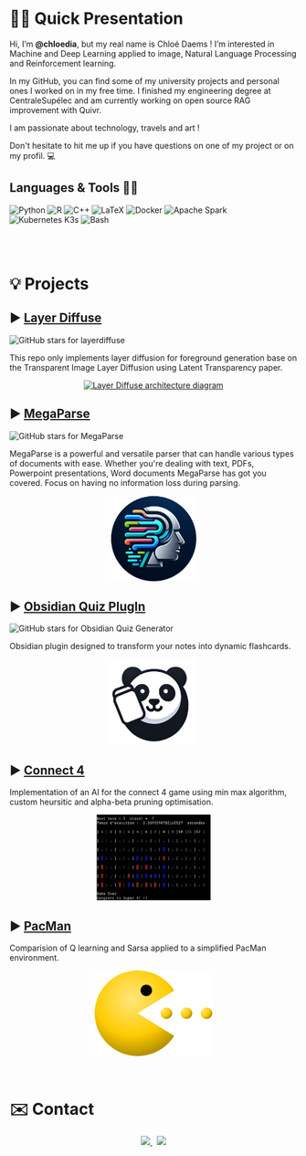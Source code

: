 
# 👋🏼 Quick Presentation

Hi, I’m **@chloedia**, but my real name is Chloé Daems ! I’m interested in Machine and Deep Learning applied to image, Natural Language Processing and Reinforcement learning.

In my GitHub, you can find some of my university projects and personal ones I worked on in my free time. I finished my engineering degree at CentraleSupélec and am currently working on open source RAG improvement with Quivr.

I am passionate about technology, travels and art !

Don't hesitate to hit me up if you have questions on one of my project or on my profil. 💻

## Languages & Tools 👩‍💻

<img src="https://img.shields.io/badge/Code-Python-informational?style=flat&logo=python&logoColor=white&color=BF40BF" alt="Python" height="30">
<img src="https://img.shields.io/badge/Code-R-informational?style=flat&logo=R&logoColor=white&color=BF40BF" alt="R" height="30">
<img src="https://img.shields.io/badge/Code-C++-informational?style=flat&logo=cplusplus&logoColor=white&color=BF40BF" alt="C++" height="30">
<img src="https://img.shields.io/badge/Tools-LaTeX-informational?style=flat&logo=latex&logoColor=white&color=BF40BF" alt="LaTeX" height="30">
<img src="https://img.shields.io/badge/Tools-Docker-informational?style=flat&logo=docker&logoColor=white&color=BF40BF" alt="Docker" height="30">
<img src="https://img.shields.io/badge/Tools-Spark-informational?style=flat&logo=apachespark&logoColor=white&color=BF40BF" alt="Apache Spark" height="30">
<img src="https://img.shields.io/badge/Tools-K3s-informational?style=flat&logo=kubernetes&logoColor=white&color=BF40BF" alt="Kubernetes K3s" height="30">
<img src="https://img.shields.io/badge/Shell-Bash-informational?style=flat&logo=gnubash&logoColor=white&color=BF40BF" alt="Bash" height="30">


<br><br>
# 💡 Projects
## ▶️ [Layer Diffuse](https://github.com/chloedia/layerdiffuse)
<img src="https://img.shields.io/github/stars/chloedia/layerdiffuse?style=social" alt="GitHub stars for layerdiffuse" height="30">

This repo only implements layer diffusion for foreground generation base on the Transparent Image Layer Diffusion using Latent Transparency paper.
<p align="center">
	<a href="https://github.com/chloedia/layerdiffuse"><img src="https://github.com/chloedia/layerdiffuse/blob/main/assets/archi.png" alt="Layer Diffuse architecture diagram" height="150"></a>
</p>

## ▶️ [MegaParse](https://github.com/QuivrHQ/MegaParse)
<img src="https://img.shields.io/github/stars/QuivrHQ/MegaParse?style=social" alt="GitHub stars for MegaParse" height="30">

MegaParse is a powerful and versatile parser that can handle various types of documents with ease. Whether you're dealing with text, PDFs, Powerpoint presentations, Word documents MegaParse has got you covered. Focus on having no information loss during parsing.
<p align="center">
	<a href="https://github.com/QuivrHQ/MegaParse"><img src="https://raw.githubusercontent.com/QuivrHQ/MegaParse/main/logo.png" alt="MegaParse logo" height="150"></a>
</p>

## ▶️ [Obsidian Quiz PlugIn](https://github.com/chloedia/Obsidian_Quiz_Generator)
<img src="https://img.shields.io/github/stars/chloedia/Obsidian_Quiz_Generator?style=social" alt="GitHub stars for Obsidian Quiz Generator" height="30">

Obsidian plugin designed to transform your notes into dynamic flashcards.
<p align="center">
	<a href="https://github.com/chloedia/Obsidian_Quiz_Generator"><img src="https://github.com/chloedia/Obsidian_Quiz_Generator/blob/master/images/logo.png" alt="Obsidian Quiz Generator logo" height="150"></a>
</p>

## ▶️ [Connect 4](https://github.com/chloedia/Connect4)

Implementation of an AI for the connect 4 game using min max algorithm, custom heursitic and alpha-beta pruning optimisation. 
<p align="center">
	<a href="https://github.com/chloedia/Connect4"><img src="https://github.com/chloedia/Connect4/blob/main/Connect4.png" alt="Connect 4 game screenshot" height="150"></a>
</p>

## ▶️ [PacMan](https://github.com/chloedia/PacMan)

Comparision of Q learning and Sarsa applied to a simplified PacMan environment.
<p align="center">
	<a href="https://github.com/chloedia/PacMan"><img src="https://github.com/chloedia/PacMan/blob/main/pacman.png" alt="PacMan game screenshot" height="150"></a>
</p>
<br>


# ✉️ Contact

<p align="center">
	<a href="https://www.linkedin.com/in/chloe-daems/">
		<img src="https://img.shields.io/badge/-LINKEDIN-0077B5?style=for-the-badge&logo=linkedin&logoColor=white">
	</a>
	<span>&nbsp;</span>
	<a href="mailto:chloedaems0@gmail.com">
		<img src="https://img.shields.io/badge/MAIL-SEND-white?style=for-the-badge&logo=Mailgun">
	</a>
</p>
<br>

